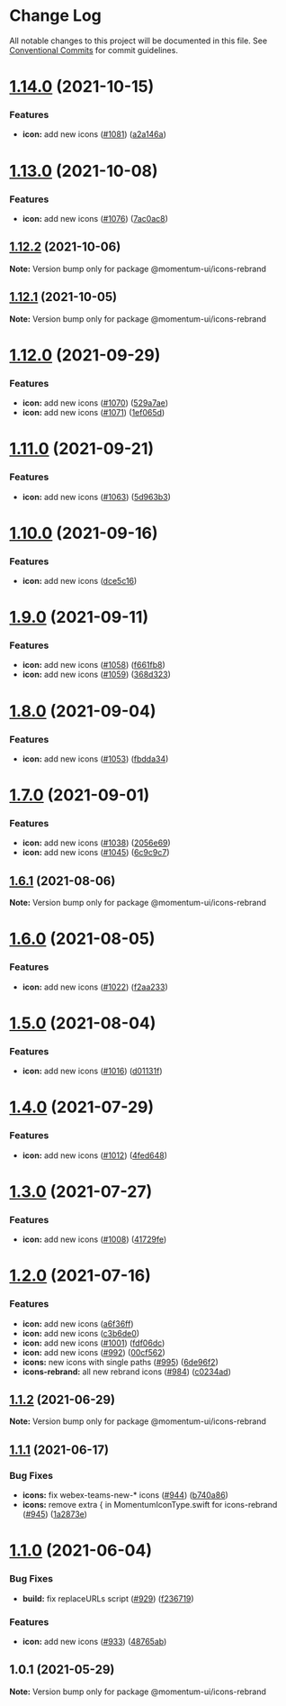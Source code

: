 # Change Log

All notable changes to this project will be documented in this file.
See [Conventional Commits](https://conventionalcommits.org) for commit guidelines.

# [1.14.0](https://github.com/momentum-design/momentum-ui/compare/@momentum-ui/icons-rebrand@1.13.0...@momentum-ui/icons-rebrand@1.14.0) (2021-10-15)


### Features

* **icon:** add new icons ([#1081](https://github.com/momentum-design/momentum-ui/issues/1081)) ([a2a146a](https://github.com/momentum-design/momentum-ui/commit/a2a146aa187a073374980614595b49908ea938ac))





# [1.13.0](https://github.com/momentum-design/momentum-ui/compare/@momentum-ui/icons-rebrand@1.12.2...@momentum-ui/icons-rebrand@1.13.0) (2021-10-08)


### Features

* **icon:** add new icons ([#1076](https://github.com/momentum-design/momentum-ui/issues/1076)) ([7ac0ac8](https://github.com/momentum-design/momentum-ui/commit/7ac0ac8cc8148e502370535ae5a3f6709051ff2d))





## [1.12.2](https://github.com/momentum-design/momentum-ui/compare/@momentum-ui/icons-rebrand@1.12.1...@momentum-ui/icons-rebrand@1.12.2) (2021-10-06)

**Note:** Version bump only for package @momentum-ui/icons-rebrand





## [1.12.1](https://github.com/momentum-design/momentum-ui/compare/@momentum-ui/icons-rebrand@1.12.0...@momentum-ui/icons-rebrand@1.12.1) (2021-10-05)

**Note:** Version bump only for package @momentum-ui/icons-rebrand





# [1.12.0](https://github.com/momentum-design/momentum-ui/compare/@momentum-ui/icons-rebrand@1.11.0...@momentum-ui/icons-rebrand@1.12.0) (2021-09-29)


### Features

* **icon:** add new icons ([#1070](https://github.com/momentum-design/momentum-ui/issues/1070)) ([529a7ae](https://github.com/momentum-design/momentum-ui/commit/529a7ae3e63cd6874d1a784d75600b1ed39541e3))
* **icon:** add new icons ([#1071](https://github.com/momentum-design/momentum-ui/issues/1071)) ([1ef065d](https://github.com/momentum-design/momentum-ui/commit/1ef065dd3ec4af0deff57024531bb24628eaccb4))





# [1.11.0](https://github.com/momentum-design/momentum-ui/compare/@momentum-ui/icons-rebrand@1.10.0...@momentum-ui/icons-rebrand@1.11.0) (2021-09-21)


### Features

* **icon:** add new icons ([#1063](https://github.com/momentum-design/momentum-ui/issues/1063)) ([5d963b3](https://github.com/momentum-design/momentum-ui/commit/5d963b3b720c4b15e98b9bddd65c4ff9813b1616))





# [1.10.0](https://github.com/momentum-design/momentum-ui/compare/@momentum-ui/icons-rebrand@1.9.0...@momentum-ui/icons-rebrand@1.10.0) (2021-09-16)


### Features

* **icon:** add new icons ([dce5c16](https://github.com/momentum-design/momentum-ui/commit/dce5c16c686bc6967643095ee3992d33fb36e405))





# [1.9.0](https://github.com/momentum-design/momentum-ui/compare/@momentum-ui/icons-rebrand@1.8.0...@momentum-ui/icons-rebrand@1.9.0) (2021-09-11)


### Features

* **icon:** add new icons ([#1058](https://github.com/momentum-design/momentum-ui/issues/1058)) ([f661fb8](https://github.com/momentum-design/momentum-ui/commit/f661fb84a8e92cf5e383c020e7dd3cd00f4b1e86))
* **icon:** add new icons ([#1059](https://github.com/momentum-design/momentum-ui/issues/1059)) ([368d323](https://github.com/momentum-design/momentum-ui/commit/368d323cc8f1c477ed298aafe22e6b87a3881c58))





# [1.8.0](https://github.com/momentum-design/momentum-ui/compare/@momentum-ui/icons-rebrand@1.7.0...@momentum-ui/icons-rebrand@1.8.0) (2021-09-04)


### Features

* **icon:** add new icons ([#1053](https://github.com/momentum-design/momentum-ui/issues/1053)) ([fbdda34](https://github.com/momentum-design/momentum-ui/commit/fbdda3416180271db1312881d134633d883af78a))





# [1.7.0](https://github.com/momentum-design/momentum-ui/compare/@momentum-ui/icons-rebrand@1.6.1...@momentum-ui/icons-rebrand@1.7.0) (2021-09-01)


### Features

* **icon:** add new icons ([#1038](https://github.com/momentum-design/momentum-ui/issues/1038)) ([2056e69](https://github.com/momentum-design/momentum-ui/commit/2056e6949554915e4372e2c88b91bb434199ae1b))
* **icon:** add new icons ([#1045](https://github.com/momentum-design/momentum-ui/issues/1045)) ([6c9c9c7](https://github.com/momentum-design/momentum-ui/commit/6c9c9c731039f3de4c063089bf44bf834bdc2d01))





## [1.6.1](https://github.com/momentum-design/momentum-ui/compare/@momentum-ui/icons-rebrand@1.6.0...@momentum-ui/icons-rebrand@1.6.1) (2021-08-06)

**Note:** Version bump only for package @momentum-ui/icons-rebrand





# [1.6.0](https://github.com/momentum-design/momentum-ui/compare/@momentum-ui/icons-rebrand@1.5.0...@momentum-ui/icons-rebrand@1.6.0) (2021-08-05)


### Features

* **icon:** add new icons ([#1022](https://github.com/momentum-design/momentum-ui/issues/1022)) ([f2aa233](https://github.com/momentum-design/momentum-ui/commit/f2aa233f7e50f3fbdce3ec6b7ab9c79615d23dd3))





# [1.5.0](https://github.com/momentum-design/momentum-ui/compare/@momentum-ui/icons-rebrand@1.4.0...@momentum-ui/icons-rebrand@1.5.0) (2021-08-04)


### Features

* **icon:** add new icons ([#1016](https://github.com/momentum-design/momentum-ui/issues/1016)) ([d01131f](https://github.com/momentum-design/momentum-ui/commit/d01131fc2ee902f2bcb6785ed1341231fb028d65))





# [1.4.0](https://github.com/momentum-design/momentum-ui/compare/@momentum-ui/icons-rebrand@1.3.0...@momentum-ui/icons-rebrand@1.4.0) (2021-07-29)


### Features

* **icon:** add new icons ([#1012](https://github.com/momentum-design/momentum-ui/issues/1012)) ([4fed648](https://github.com/momentum-design/momentum-ui/commit/4fed6486fd757b21c5e4b0fb4ad1a0eef38e4f66))





# [1.3.0](https://github.com/momentum-design/momentum-ui/compare/@momentum-ui/icons-rebrand@1.2.0...@momentum-ui/icons-rebrand@1.3.0) (2021-07-27)


### Features

* **icon:** add new icons ([#1008](https://github.com/momentum-design/momentum-ui/issues/1008)) ([41729fe](https://github.com/momentum-design/momentum-ui/commit/41729feb5170915e8dc039ade561515dba334d3f))





# [1.2.0](https://github.com/momentum-design/momentum-ui/compare/@momentum-ui/icons-rebrand@1.1.2...@momentum-ui/icons-rebrand@1.2.0) (2021-07-16)


### Features

* **icon:** add new icons ([a6f36ff](https://github.com/momentum-design/momentum-ui/commit/a6f36ff865639a47864cca9c7c093f0433033aa2))
* **icon:** add new icons ([c3b6de0](https://github.com/momentum-design/momentum-ui/commit/c3b6de0f073aa0f4e520da59fc1f008b663d3360))
* **icon:** add new icons ([#1001](https://github.com/momentum-design/momentum-ui/issues/1001)) ([fdf06dc](https://github.com/momentum-design/momentum-ui/commit/fdf06dce161a4475fa2a1982fe4707e91ed6382c))
* **icon:** add new icons ([#992](https://github.com/momentum-design/momentum-ui/issues/992)) ([00cf562](https://github.com/momentum-design/momentum-ui/commit/00cf562f0fdb1aae139602e9c56d073322d682cc))
* **icons:** new icons with single paths ([#995](https://github.com/momentum-design/momentum-ui/issues/995)) ([6de96f2](https://github.com/momentum-design/momentum-ui/commit/6de96f2481dbd82f27030cde29459be7ad6c95ba))
* **icons-rebrand:** all new rebrand icons ([#984](https://github.com/momentum-design/momentum-ui/issues/984)) ([c0234ad](https://github.com/momentum-design/momentum-ui/commit/c0234ad2dc8c0adaf6e18e9f4d2e166501fc2635))





## [1.1.2](https://github.com/momentum-design/momentum-ui/compare/@momentum-ui/icons-rebrand@1.1.1...@momentum-ui/icons-rebrand@1.1.2) (2021-06-29)

**Note:** Version bump only for package @momentum-ui/icons-rebrand





## [1.1.1](https://github.com/momentum-design/momentum-ui/compare/@momentum-ui/icons-rebrand@1.1.0...@momentum-ui/icons-rebrand@1.1.1) (2021-06-17)


### Bug Fixes

* **icons:** fix webex-teams-new-* icons ([#944](https://github.com/momentum-design/momentum-ui/issues/944)) ([b740a86](https://github.com/momentum-design/momentum-ui/commit/b740a865770640d62488cdcac6b43e85d79b9767))
* **icons:** remove extra { in MomentumIconType.swift for icons-rebrand ([#945](https://github.com/momentum-design/momentum-ui/issues/945)) ([1a2873e](https://github.com/momentum-design/momentum-ui/commit/1a2873e8fead22680620fbeeeff9526a644b275d))





# [1.1.0](https://github.com/momentum-design/momentum-ui/compare/@momentum-ui/icons-rebrand@1.0.1...@momentum-ui/icons-rebrand@1.1.0) (2021-06-04)


### Bug Fixes

* **build:** fix replaceURLs script ([#929](https://github.com/momentum-design/momentum-ui/issues/929)) ([f236719](https://github.com/momentum-design/momentum-ui/commit/f2367190cad9bf37ecd9dc30c264c5539aa1e67a))


### Features

* **icon:** add new icons ([#933](https://github.com/momentum-design/momentum-ui/issues/933)) ([48765ab](https://github.com/momentum-design/momentum-ui/commit/48765abebb94f2ba833108118269cdc7d4687e9b))





## 1.0.1 (2021-05-29)

**Note:** Version bump only for package @momentum-ui/icons-rebrand
